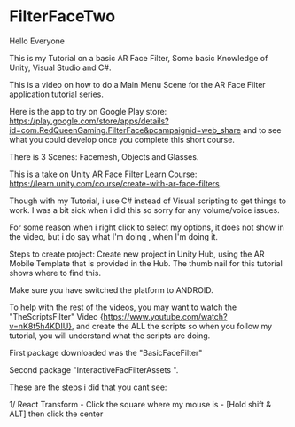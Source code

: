 # FilterFaceTwo
Hello Everyone

This is my Tutorial on a basic AR Face Filter, Some basic Knowledge of Unity, Visual Studio and C#.

This is a video on how to do a Main Menu Scene for the AR Face Filter application tutorial series.

Here is the app to try on Google Play store: https://play.google.com/store/apps/details?id=com.RedQueenGaming.FilterFace&pcampaignid=web_share and to see what you could develop once you complete this short course.

There is 3 Scenes: Facemesh, Objects and Glasses. 

This is a take on Unity AR Face Filter Learn Course: https://learn.unity.com/course/create-with-ar-face-filters.

Though with my Tutorial, i use C# instead of Visual scripting to get things to work. I was a bit sick when i did this so sorry for any volume/voice issues.

For some reason when i right click to select my options, it does not show in the video, but i do say what I'm doing , when I'm doing it.

Steps to create project:
Create new project in Unity Hub, using the AR Mobile Template that is provided in the Hub. The thumb nail for this tutorial shows where to find this.

Make sure you have switched the platform to ANDROID. 

To help with the rest of the videos, you may want to watch the "TheScriptsFilter" Video {https://www.youtube.com/watch?v=nK8t5h4KDIU}, and create the ALL the scripts so when you follow my tutorial, you will understand what the scripts are doing.

First package downloaded was the "BasicFaceFilter"

Second package "InteractiveFacFilterAssets ".

These are the steps i did that you cant see:

1/ React Transform - Click the square where my mouse is - [Hold shift & ALT] then click the center
